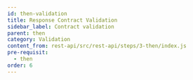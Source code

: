 ```yaml
---
id: then-validation
title: Response Contract Validation
sidebar_label: Contract validation
parent: then
category: Validation
content_from: rest-api/src/rest-api/steps/3-then/index.js
pre-requisit:
  - then
order: 6
---
```


